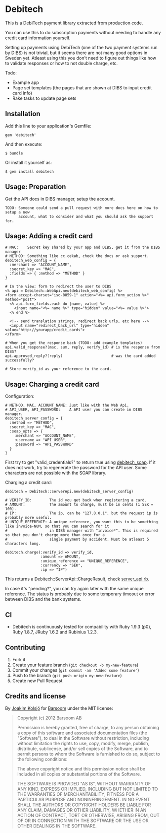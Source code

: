 # Debitech

This is a DebiTech payment library extracted from production code.

You can use this to do subscription payments without needing to handle any
credit card information yourself.

Setting up payments using DebiTech (one of the two payment systems run by DIBS) is not trivial,
but it seems there are not many good options in Sweden yet. Atleast using this you don't need to
figure out things like how to validate responses or how to not double charge, etc.

Todo:

* Example app
* Page set templates (the pages that are shown at DIBS to input credit card info)
* Rake tasks to update page sets

## Installation

Add this line to your application's Gemfile:

    gem 'debitech'

And then execute:

    $ bundle

Or install it yourself as:

    $ gem install debitech

## Usage: Preparation

Get the API docs in DIBS manager, setup the account.

    TODO: Someone could send a pull request with more docs here on how to setup a new
          account, what to consider and what you should ask the support for.

## Usage: Adding a credit card

    # MAC:    Secret key shared by your app and DIBS, get it from the DIBS manager 
    # METHOD: Something like cc.cekab, check the docs or ask support.
    debitech_web_config = {
      :merchant => "ACCOUNT_NAME",
      :secret_key => "MAC",
      :fields => { :method => "METHOD" }
    }

    # In the view: form to redirect the user to DIBS
    <% api = Debitech::WebApi.new(debitech_web_config) %>
    <form accept-charset="iso-8859-1" action="<%= api.form_action %>" method="post">
      <% api.form_fields.each do |name, value| %>
        <input name="<%= name %>" type="hidden" value="<%= value %>">
      <% end %>

      <!-- send translation strings, redirect back urls, etc here -->
      <input name="redirect_back_url" type="hidden" value="http://yourapp/credit_cards">
    </form>

    # When you get the response back (TODO: add example templates)
    api.valid_response?(mac, sum, reply, verify_id) # is the response from DIBS?
    api.approved_reply?(reply)                      # was the card added successfully?

    # Store verify_id as your reference to the card.

## Usage: Charging a credit card

Configuration:

    # METHOD, MAC, ACCOUNT_NAME: Just like with the Web Api. 
    # API_USER, API_PASSWORD:    A API user you can create in DIBS manager.
    debitech_server_config = {
      :method => "METHOD",
      :secret_key => "MAC",
      :soap_opts => {
        :merchant => "ACCOUNT_NAME",
        :username => "API_USER",
        :password => "API_PASSWORD"
      }
    }

First try to get "valid_credentials?" to return true using [debitech_soap](https://github.com/joakimk/debitech_soap). If it does not work, try to regenerate the password for the API user. Some characters are not possible with the SOAP library.

Charging a credit card:

    debitech = Debitech::ServerApi.new(debitech_server_config)

    # VERIFY_ID:        The id you get back when registering a card.
    # AMOUNT:           The amount to charge, must be in cents (1 SEK = 100).
    # IP:               The ip, can be "127.0.0.1", but the request ip is probably more useful.
    # UNIQUE_REFERENCE: A unique reference, you want this to be something like invoice-NUM, so that you can search for it
    #                   in DIBS manager with "invoice*". This is required so that you don't charge more than once for a
    #                   single payment by accident. Must be atleast 5 characters long.

    debitech.charge(:verify_id => verify_id,
                    :amount => AMOUNT,
                    :unique_reference => "UNIQUE_REFERENCE",
                    :currency => "SEK",
                    :ip => "IP")

This returns a Debitech::ServerApi::ChargeResult, check [server_api.rb](https://github.com/barsoom/debitech/blob/master/lib/debitech/server_api.rb).

In case it's "pending?", you can try again later with the same unique reference. The status is probably due to some temporary timeout or error between DIBS and the bank systems.

## CI

- Debitech is continuously tested for compability with Ruby 1.9.3 (p0), Ruby 1.8.7, JRuby 1.6.2 and Rubinius 1.2.3.

## Contributing

1. Fork it
2. Create your feature branch (`git checkout -b my-new-feature`)
3. Commit your changes (`git commit -am 'Added some feature'`)
4. Push to the branch (`git push origin my-new-feature`)
5. Create new Pull Request

## Credits and license

By [Joakim Kolsjö](https://github.com/joakimk) for [Barsoom](http://barsoom.se) under the MIT license:

>  Copyright (c) 2012 Barsoom AB
>
>  Permission is hereby granted, free of charge, to any person obtaining a copy
>  of this software and associated documentation files (the "Software"), to deal
>  in the Software without restriction, including without limitation the rights
>  to use, copy, modify, merge, publish, distribute, sublicense, and/or sell
>  copies of the Software, and to permit persons to whom the Software is
>  furnished to do so, subject to the following conditions:
>
>  The above copyright notice and this permission notice shall be included in
>  all copies or substantial portions of the Software.
>
>  THE SOFTWARE IS PROVIDED "AS IS", WITHOUT WARRANTY OF ANY KIND, EXPRESS OR
>  IMPLIED, INCLUDING BUT NOT LIMITED TO THE WARRANTIES OF MERCHANTABILITY,
>  FITNESS FOR A PARTICULAR PURPOSE AND NONINFRINGEMENT. IN NO EVENT SHALL THE
>  AUTHORS OR COPYRIGHT HOLDERS BE LIABLE FOR ANY CLAIM, DAMAGES OR OTHER
>  LIABILITY, WHETHER IN AN ACTION OF CONTRACT, TORT OR OTHERWISE, ARISING FROM,
>  OUT OF OR IN CONNECTION WITH THE SOFTWARE OR THE USE OR OTHER DEALINGS IN
>  THE SOFTWARE.
